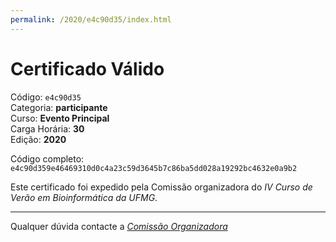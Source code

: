 ```yaml
---
permalink: /2020/e4c90d35/index.html
---
```


# Certificado Válido

Código: `e4c90d35`<br>
Categoria: **participante**<br>
Curso: **Evento Principal**<br>
Carga Horária: **30**<br>
Edição: **2020**<br>


Código completo: `e4c90d359e46469310d0c4a23c59d3645b7c86ba5dd028a19292bc4632e0a9b2`


Este certificado foi expedido pela Comissão organizadora do *IV Curso de Verão em Bioinformática da UFMG*.

----

Qualquer dúvida contacte a [_Comissão Organizadora_](<mailto:cursobioinfoufmg@gmail.com$subject=[Certificados]>)

